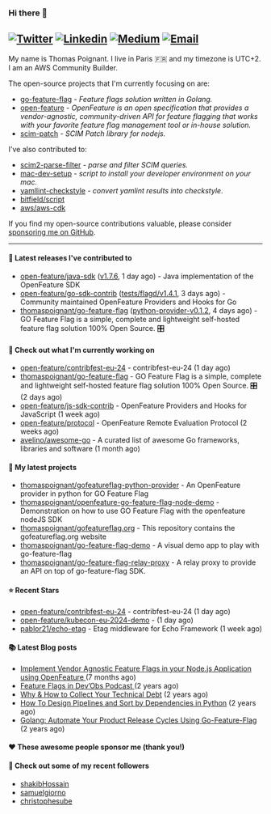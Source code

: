 ### Hi there 👋
[![Twitter](https://img.shields.io/twitter/follow/thomaspoignant?label=Twitter&style=social)](https://twitter.com/thomaspoignant)
[![Linkedin](https://img.shields.io/badge/LinkedIn--_.svg?style=social&logo=linkedin)](https://www.linkedin.com/in/poignantthomas/)
[![Medium](https://img.shields.io/badge/medium--_.svg?style=social&logo=medium)](https://thomaspoignant.medium.com/)
[![Email](https://img.shields.io/badge/email--_.svg?logo=Gmail&style=social)](mailto:thomas.poignant@gmail.com)
-----------

My name is Thomas Poignant. I live in Paris 🇫🇷 and my timezone is UTC+2.  
I am an AWS Community Builder.

The open-source projects that I'm currently focusing on are:
- [go-feature-flag](https://github.com/thomaspoignant/go-feature-flag) _- Feature flags solution written in Golang._
- [open-feature](https://github.com/open-feature) _- OpenFeature is an open specification that provides a vendor-agnostic, community-driven API for feature flagging that works with your favorite feature flag management tool or in-house solution._
- [scim-patch](https://github.com/thomaspoignant/scim-patch) _- SCIM Patch library for nodejs._

I've also contributed to:
- [scim2-parse-filter](https://github.com/thomaspoignant/scim2-parse-filter) _- parse and filter SCIM queries._
- [mac-dev-setup](https://github.com/thomaspoignant/mac-dev-setup) _- script to install your developer environment on your mac._
- [yamllint-checkstyle](https://github.com/thomaspoignant/yamllint-checkstyle) _- convert yamlint results into checkstyle_.
- [bitfield/script](https://github.com/bitfield/script)
- [aws/aws-cdk](https://github.com/aws/aws-cdk)

If you find my open-source contributions valuable, please consider [sponsoring me on GitHub](https://github.com/sponsors/thomaspoignant/).

-----------
#### 🚀 Latest releases I've contributed to

- [open-feature/java-sdk](https://github.com/open-feature/java-sdk) ([v1.7.6](https://github.com/open-feature/java-sdk/releases/tag/v1.7.6), 1 day ago) - Java implementation of the OpenFeature SDK
- [open-feature/go-sdk-contrib](https://github.com/open-feature/go-sdk-contrib) ([tests/flagd/v1.4.1](https://github.com/open-feature/go-sdk-contrib/releases/tag/tests/flagd/v1.4.1), 3 days ago) - Community maintained OpenFeature Providers and Hooks for Go
- [thomaspoignant/go-feature-flag](https://github.com/thomaspoignant/go-feature-flag) ([python-provider-v0.1.2](https://github.com/thomaspoignant/go-feature-flag/releases/tag/python-provider-v0.1.2), 4 days ago) - GO Feature Flag is a simple, complete and lightweight self-hosted feature flag solution 100% Open Source. 🎛️

#### 👷 Check out what I'm currently working on

- [open-feature/contribfest-eu-24](https://github.com/open-feature/contribfest-eu-24) - contribfest-eu-24 (1 day ago)
- [thomaspoignant/go-feature-flag](https://github.com/thomaspoignant/go-feature-flag) - GO Feature Flag is a simple, complete and lightweight self-hosted feature flag solution 100% Open Source. 🎛️ (2 days ago)
- [open-feature/js-sdk-contrib](https://github.com/open-feature/js-sdk-contrib) - OpenFeature Providers and Hooks for JavaScript (1 week ago)
- [open-feature/protocol](https://github.com/open-feature/protocol) - OpenFeature Remote Evaluation Protocol (2 weeks ago)
- [avelino/awesome-go](https://github.com/avelino/awesome-go) - A curated list of awesome Go frameworks, libraries and software (1 month ago)

#### 🌱 My latest projects

- [thomaspoignant/gofeatureflag-python-provider](https://github.com/thomaspoignant/gofeatureflag-python-provider) - An OpenFeature provider in python for GO Feature Flag
- [thomaspoignant/openfeature-go-feature-flag-node-demo](https://github.com/thomaspoignant/openfeature-go-feature-flag-node-demo) - Demonstration on how to use GO Feature Flag with the openfeature nodeJS SDK
- [thomaspoignant/gofeatureflag.org](https://github.com/thomaspoignant/gofeatureflag.org) - This repository contains the gofeatureflag.org website
- [thomaspoignant/go-feature-flag-demo](https://github.com/thomaspoignant/go-feature-flag-demo) - A visual demo app to play with go-feature-flag
- [thomaspoignant/go-feature-flag-relay-proxy](https://github.com/thomaspoignant/go-feature-flag-relay-proxy) - A relay proxy to provide an API on top of go-feature-flag SDK.

#### ⭐ Recent Stars

- [open-feature/contribfest-eu-24](https://github.com/open-feature/contribfest-eu-24) - contribfest-eu-24 (1 day ago)
- [open-feature/kubecon-eu-2024-demo](https://github.com/open-feature/kubecon-eu-2024-demo) -  (1 day ago)
- [pablor21/echo-etag](https://github.com/pablor21/echo-etag) - Etag middleware for Echo Framework (1 week ago)

#### 📚 Latest Blog posts

- [Implement Vendor Agnostic Feature Flags in your Node.js Application using OpenFeature ](https://faun.pub/implement-vendor-agnostic-feature-flags-in-your-node-js-application-using-openfeature-b89fde448f6c?source=rss-9a58464dd8e9------2) (7 months ago)
- [ Feature Flags in Dev’Obs Podcast ](https://thomaspoignant.medium.com/feature-flags-in-devobs-podcast-ec11079f8a4b?source=rss-9a58464dd8e9------2) (2 years ago)
- [Why &amp; How to Collect Your Technical Debt](https://medium.com/geekculture/why-how-to-collect-your-technical-debt-bd917960eee?source=rss-9a58464dd8e9------2) (2 years ago)
- [How To Design Pipelines and Sort by Dependencies in Python](https://betterprogramming.pub/how-to-design-pipelines-and-sort-by-dependencies-in-python-ed876495a826?source=rss-9a58464dd8e9------2) (2 years ago)
- [Golang: Automate Your Product Release Cycles Using Go-Feature-Flag](https://betterprogramming.pub/automate-your-product-release-cycles-using-go-feature-flag-6ab73f869f?source=rss-9a58464dd8e9------2) (2 years ago)

#### ❤️ These awesome people sponsor me (thank you!)


#### 👯 Check out some of my recent followers

- [shakibHossain](https://github.com/shakibHossain)
- [samuelgiorno](https://github.com/samuelgiorno)
- [christophesube](https://github.com/christophesube)
